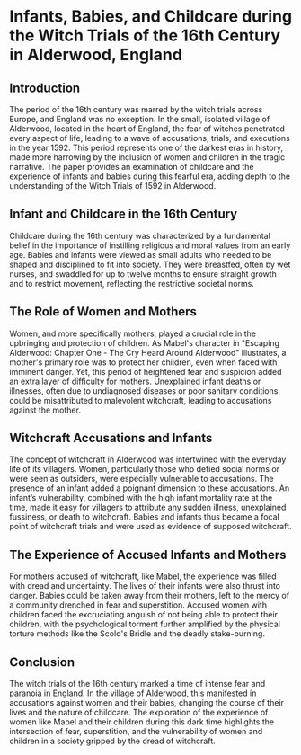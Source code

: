 # Infants, Babies, and Childcare during the Witch Trials of the 16th Century in Alderwood, England

## Introduction

The period of the 16th century was marred by the witch trials across Europe, and England was no exception. In the small, isolated village of Alderwood, located in the heart of England, the fear of witches penetrated every aspect of life, leading to a wave of accusations, trials, and executions in the year 1592. This period represents one of the darkest eras in history, made more harrowing by the inclusion of women and children in the tragic narrative. The paper provides an examination of childcare and the experience of infants and babies during this fearful era, adding depth to the understanding of the Witch Trials of 1592 in Alderwood.

## Infant and Childcare in the 16th Century

Childcare during the 16th century was characterized by a fundamental belief in the importance of instilling religious and moral values from an early age. Babies and infants were viewed as small adults who needed to be shaped and disciplined to fit into society. They were breastfed, often by wet nurses, and swaddled for up to twelve months to ensure straight growth and to restrict movement, reflecting the restrictive societal norms.

## The Role of Women and Mothers

Women, and more specifically mothers, played a crucial role in the upbringing and protection of children. As Mabel's character in "Escaping Alderwood: Chapter One - The Cry Heard Around Alderwood" illustrates, a mother's primary role was to protect her children, even when faced with imminent danger. Yet, this period of heightened fear and suspicion added an extra layer of difficulty for mothers. Unexplained infant deaths or illnesses, often due to undiagnosed diseases or poor sanitary conditions, could be misattributed to malevolent witchcraft, leading to accusations against the mother.

## Witchcraft Accusations and Infants

The concept of witchcraft in Alderwood was intertwined with the everyday life of its villagers. Women, particularly those who defied social norms or were seen as outsiders, were especially vulnerable to accusations. The presence of an infant added a poignant dimension to these accusations. An infant’s vulnerability, combined with the high infant mortality rate at the time, made it easy for villagers to attribute any sudden illness, unexplained fussiness, or death to witchcraft. Babies and infants thus became a focal point of witchcraft trials and were used as evidence of supposed witchcraft.

## The Experience of Accused Infants and Mothers

For mothers accused of witchcraft, like Mabel, the experience was filled with dread and uncertainty. The lives of their infants were also thrust into danger. Babies could be taken away from their mothers, left to the mercy of a community drenched in fear and superstition. Accused women with children faced the excruciating anguish of not being able to protect their children, with the psychological torment further amplified by the physical torture methods like the Scold's Bridle and the deadly stake-burning.

## Conclusion

The witch trials of the 16th century marked a time of intense fear and paranoia in England. In the village of Alderwood, this manifested in accusations against women and their babies, changing the course of their lives and the nature of childcare. The exploration of the experience of women like Mabel and their children during this dark time highlights the intersection of fear, superstition, and the vulnerability of women and children in a society gripped by the dread of witchcraft.